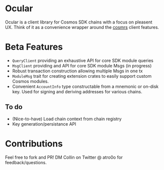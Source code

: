 # Ocular

Ocular is a client library for Cosmos SDK chains with a focus on pleasent UX. Think of it as a convenience wrapper around the [cosmrs](https://docs.rs/cosmrs/latest/cosmrs/) client features.

# Beta Features

- `QueryClient` providing an exhaustive API for core SDK module queries
- `MsgClient` providing and API for core SDK module Msgs (in progress)
- Robust transaction construction allowing multiple Msgs in one tx
- `ModuleMsg` trait for creating extension crates to easily support custom Cosmos modules.
- Convenient `AccountInfo` type constructable from a mnemonic or on-disk key. Used for signing and deriving addresses for various chains.

## To do

- (Nice-to-have) Load chain context from chain registry
- Key generation/persistance API

# Contributions

Feel free to fork and PR! DM Collin on Twitter @ atro0o for feedback/questions.
